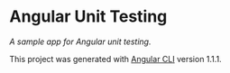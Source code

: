 # Angular Unit Testing

_A sample app for Angular unit testing._

This project was generated with [Angular CLI](https://github.com/angular/angular-cli) version 1.1.1.

